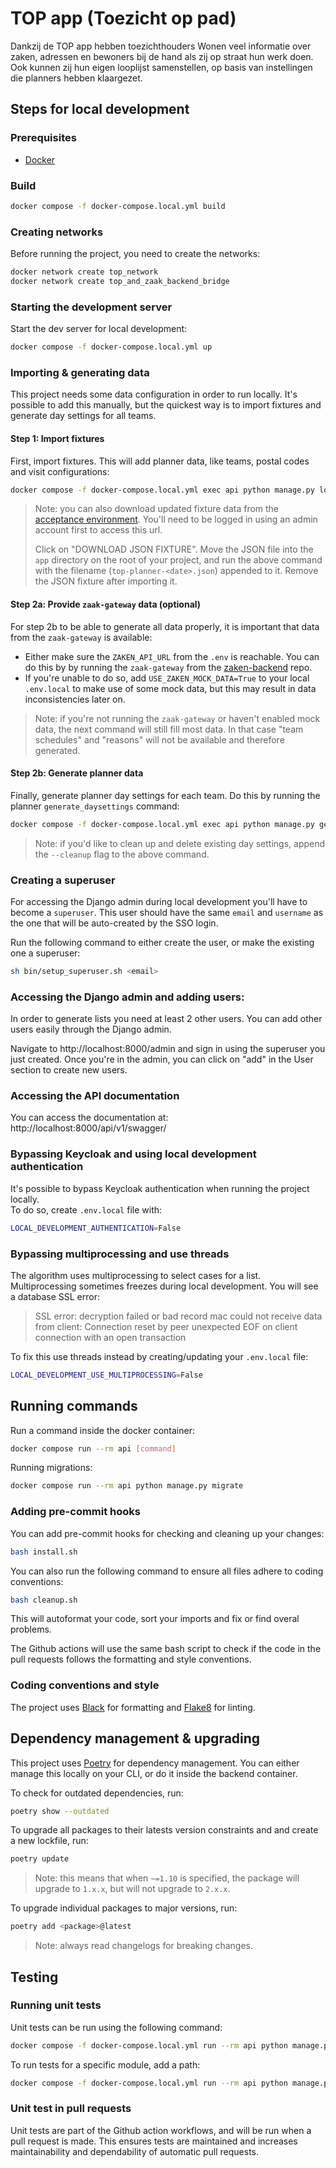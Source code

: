 # TOP app (Toezicht op pad)
Dankzij de TOP app hebben toezichthouders Wonen veel informatie over zaken, adressen en bewoners bij de hand als zij op straat hun werk doen. Ook kunnen zij hun eigen looplijst samenstellen, op basis van instellingen die planners hebben klaargezet.

## Steps for local development

### Prerequisites

- [Docker](https://docs.docker.com/docker-for-mac/install/)

### Build
```bash
docker compose -f docker-compose.local.yml build
```

### Creating networks
Before running the project, you need to create the networks:
```bash
docker network create top_network
docker network create top_and_zaak_backend_bridge
```

### Starting the development server
Start the dev server for local development:
```bash
docker compose -f docker-compose.local.yml up
```

### Importing & generating data
This project needs some data configuration in order to run locally. It's possible to add this manually, but the quickest way is to import fixtures and generate day settings for all teams.

#### Step 1: Import fixtures
First, import fixtures. This will add planner data, like teams, postal codes and visit configurations:

```bash
docker compose -f docker-compose.local.yml exec api python manage.py loaddata fixture
```

> Note: you can also download updated fixture data from the [acceptance environment](https://acc.api.top.amsterdam.nl/admin/planner/). You'll need to be logged in using an admin account first to access this url.
>
> Click on "DOWNLOAD JSON FIXTURE". Move the JSON file into the `app` directory on the root of your project, and run the above command with the filename (`top-planner-<date>.json`) appended to it. Remove the JSON fixture after importing it.

#### Step 2a: Provide `zaak-gateway` data (optional)
For step 2b to be able to generate all data properly, it is important that data from the `zaak-gateway` is available:

- Either make sure the `ZAKEN_API_URL` from the `.env` is reachable. You can do this by by running the `zaak-gateway` from the [zaken-backend](https://github.com/Amsterdam/zaken-backend) repo.
- If you're unable to do so, add `USE_ZAKEN_MOCK_DATA=True` to your local `.env.local` to make use of some mock data, but this may result in data inconsistencies later on.

> Note: if you're not running the `zaak-gateway` or haven't enabled mock data, the next command will still fill most data. In that case "team schedules" and "reasons" will not be available and therefore generated.

#### Step 2b: Generate planner data
Finally, generate planner day settings for each team. Do this by running the planner `generate_daysettings` command:

```bash
docker compose -f docker-compose.local.yml exec api python manage.py generate_daysettings
```

> Note: if you'd like to clean up and delete existing day settings, append the `--cleanup` flag to the above command.

### Creating a superuser
For accessing the Django admin during local development you'll have to become a `superuser`. This user should have the same `email` and `username` as the one that will be auto-created by the SSO login.

Run the following command to either create the user, or make the existing one a superuser:

```bash
sh bin/setup_superuser.sh <email>
```

### Accessing the Django admin and adding users:
In order to generate lists you need at least 2 other users.
You can add other users easily through the Django admin.

Navigate to http://localhost:8000/admin and sign in using the superuser you just created.
Once you're in the admin, you can click on "add" in the User section to create new users.

### Accessing the API documentation

You can access the documentation at:
http://localhost:8000/api/v1/swagger/

### Bypassing Keycloak and using local development authentication
It's possible to bypass Keycloak authentication when running the project locally. \
To do so, create `.env.local` file with:

```bash
LOCAL_DEVELOPMENT_AUTHENTICATION=False
```

### Bypassing multiprocessing and use threads
The algorithm uses multiprocessing to select cases for a list. Multiprocessing sometimes freezes during local development. You will see a database SSL error:

> SSL error: decryption failed or bad record mac
> could not receive data from client: Connection reset by peer
> unexpected EOF on client connection with an open transaction

To fix this use threads instead by creating/updating your `.env.local` file:

```bash
LOCAL_DEVELOPMENT_USE_MULTIPROCESSING=False
```

## Running commands
Run a command inside the docker container:

```bash
docker compose run --rm api [command]
```

Running migrations:
```bash
docker compose run --rm api python manage.py migrate
```

### Adding pre-commit hooks
You can add pre-commit hooks for checking and cleaning up your changes:
```sh
bash install.sh
```

You can also run the following command to ensure all files adhere to coding conventions:
```sh
bash cleanup.sh
```
This will autoformat your code, sort your imports and fix or find overal problems.

The Github actions will use the same bash script to check if the code in the pull requests follows the formatting and style conventions.

### Coding conventions and style
The project uses [Black](https://github.com/psf/black) for formatting and [Flake8](https://pypi.org/project/flake8/) for linting.


## Dependency management & upgrading

This project uses [Poetry](https://python-poetry.org/docs/cli/) for dependency management. You can either manage this locally on your CLI, or do it inside the backend container.

To check for outdated dependencies, run:

```sh
poetry show --outdated
```

To upgrade all packages to their latests version constraints and and create a new lockfile, run:


```sh
poetry update
```

> Note: this means that when `~=1.10` is specified, the package will upgrade to `1.x.x`, but will not upgrade to `2.x.x`.

To upgrade individual packages to major versions, run:

```sh
poetry add <package>@latest
```

> Note: always read changelogs for breaking changes.


## Testing

### Running unit tests
Unit tests can be run using the following command:
```bash
docker compose -f docker-compose.local.yml run --rm api python manage.py test
```

To run tests for a specific module, add a path:

```bash
docker compose -f docker-compose.local.yml run --rm api python manage.py test apps/cases
```

### Unit test in pull requests
Unit tests are part of the Github action workflows, and will be run when a pull request is made. This ensures tests are maintained and increases maintainability and dependability of automatic pull requests.
